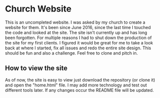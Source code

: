 
# Church Website
This is an uncompleted website. I was asked by my church to create a website for them. 
It's been since June 2016, since the last time I touched the code and looked at the site.
The site isn't currently up and has long been forgotten. 
For multiple reasons I had to shut down the production of the site for my first clients.
I figured it would be great for me to take a look back at where I started, fix all issues and redo the entire site design.
This should be fun and also a challenge. Feel free to clone and pitch in.

## How to view the site
As of now, the site is easy to view just download the repository (or clone it) and open the "home.html" file.
I may add more technology and test out different tools later. If any changes occur the README file will be updated.


